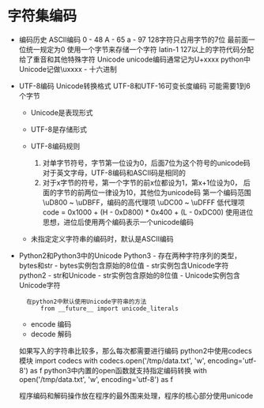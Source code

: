 # 字符集编码
- 编码历史
	ASCII编码
		0 - 48
		A - 65
		a - 97
		128字符只占用字节的7位
		最前面一位统一规定为0
		使用一个字节来存储一个字符
	latin-1
		127以上的字符代码分配给了重音和其他特殊字符
	Unicode
		unicode编码通常记为U+xxxx
		python中Unicode记做\uxxxx - 十六进制
- UTF-8编码
	Unicode转换格式
	UTF-8和UTF-16可变长度编码
	可能需要1到6个字节
	- Unicode是表现形式
	- UTF-8是存储形式
	- UTF-8编码规则
		1. 对单字节符号，字节第一位设为0，后面7位为这个符号的unicode码
			对于英文字母，UTF-8编码和ASCII码是相同的
		2. 对于x字节的符号，第一个字节的前x位都设为1，第x+1位设为0，
			后面的字节的前两位一律设为10，其他位为unicode码
	第一个编码范围\uD800 ~ \uDBFF，编码的高代理项
	\uDC00 ~ \uDFFF 低代理项
	code = 0x1000 + (H - 0xD800) * 0x400 + (L - 0xDC00)
	使用进位思想，进位后使用两个编码表示一个unicode编码
	
	- 未指定定义字符串的编码时，默认是ASCII编码
- Python2和Python3中的Unicode
	Python3
		- 存在两种字符序列的类型，bytes和str
		- bytes实例包含原始的8位值
		- str实例包含Unicode字符
	python2
		- str和Unicode
		- str实例包含原始的8位值
		- Unicode实例包含Unicode字符
		
		在python2中默认使用Unicode字符串的方法
			from __future__ import unicode_literals
	- encode 编码
	- decode 解码
	
	如果写入的字符串比较多，那么每次都需要进行编码
	python2中使用codecs模块
		import codecs
		with codecs.open('/tmp/data.txt', 'w', encoding='utf-8') as f
	python3中内置的open函数就支持指定编码转换
		with open('/tmp/data.txt', 'w', encoding='utf-8') as f
	
	程序编码和解码操作放在程序的最外围来处理，程序的核心部分使用unicode
	